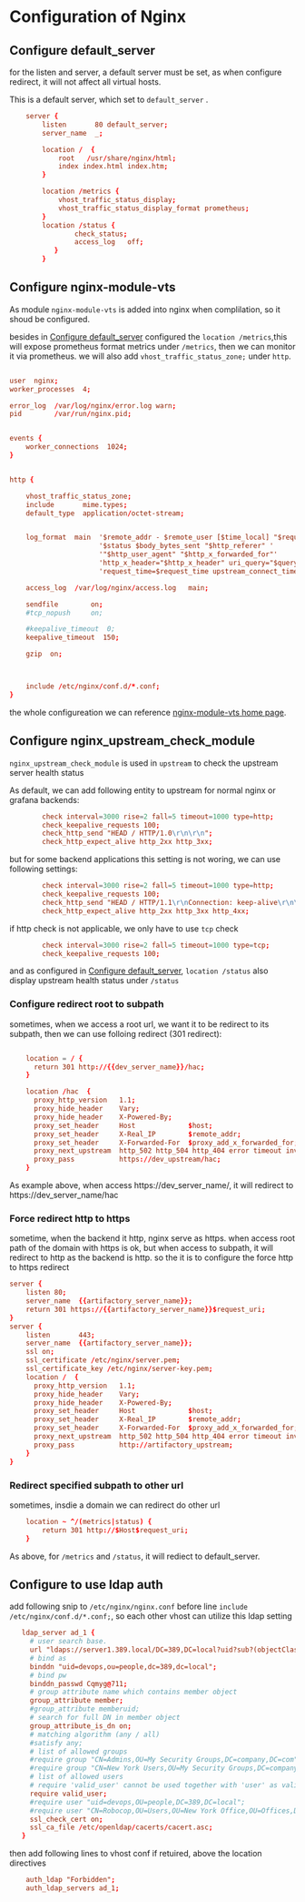# Configuration of Nginx

## Configure default_server

 for the listen and server, a default server must be set, as when configure redirect, it will not affect all virtual hosts.

This is a default server, which set to `default_server` .

```conf
    server {
        listen       80 default_server;
        server_name  _;

        location /  {
            root   /usr/share/nginx/html;
            index index.html index.htm;
        }

        location /metrics {
            vhost_traffic_status_display;
            vhost_traffic_status_display_format prometheus;
        }
        location /status {
                check_status;
                access_log   off;
           }
        }
```

## Configure  nginx-module-vts

As module `nginx-module-vts` is added into nginx when complilation, so it shoud be configured.

besides in  [Configure default_server](#1-Configure-default_server) configured the `location /metrics`,this will expose prometheus format metrics under `/metrics`, then we can monitor it via prometheus. we will also add `vhost_traffic_status_zone;` under `http`.

```conf

user  nginx;
worker_processes  4;

error_log  /var/log/nginx/error.log warn;
pid        /var/run/nginx.pid;


events {
    worker_connections  1024;
}


http {

    vhost_traffic_status_zone;
    include       mime.types;
    default_type  application/octet-stream;


    log_format  main  '$remote_addr - $remote_user [$time_local] "$request" "$request_uri" '
                      '$status $body_bytes_sent "$http_referer" '
                      '"$http_user_agent" "$http_x_forwarded_for"'
                      'http_x_header="$http_x_header" uri_query="$query_string" uri_path="$uri" '
                      'request_time=$request_time upstream_connect_time="$upstream_connect_time" upstream_header_time="$upstream_header_time" upstream_response_time="$upstream_response_time"';

    access_log  /var/log/nginx/access.log   main;

    sendfile        on;
    #tcp_nopush     on;

    #keepalive_timeout  0;
    keepalive_timeout  150;

    gzip  on;



    include /etc/nginx/conf.d/*.conf;
}
```

the whole configureation we can reference [nginx-module-vts home page](https://github.com/vozlt/nginx-module-vts).

## Configure  nginx_upstream_check_module

`nginx_upstream_check_module` is used in `upstream` to check the upstream server health status

As default, we can add following entity to upstream for normal nginx or grafana backends:

```conf
        check interval=3000 rise=2 fall=5 timeout=1000 type=http;
        check_keepalive_requests 100;
        check_http_send "HEAD / HTTP/1.0\r\n\r\n";
        check_http_expect_alive http_2xx http_3xx;
```

but for some backend applications this setting is not woring, we can use following settings:

```conf
        check interval=3000 rise=2 fall=5 timeout=1000 type=http;
        check_keepalive_requests 100;
        check_http_send "HEAD / HTTP/1.1\r\nConnection: keep-alive\r\n\r\n";
        check_http_expect_alive http_2xx http_3xx http_4xx;
```

if http check is not applicable, we only have to use `tcp` check

```conf
        check interval=3000 rise=2 fall=5 timeout=1000 type=tcp;
        check_keepalive_requests 100;
```

and as configured in  [Configure default_server](#1-Configure-default_server), `location /status` also display upstream health status under `/status`

### Configure redirect root to subpath

sometimes, when we access a root url, we want it to be redirect to its subpath, then we can use folloing redirect (301 redirect):

```conf

    location = / {
      return 301 http://{{dev_server_name}}/hac;
    }

    location /hac  {
      proxy_http_version   1.1;
      proxy_hide_header    Vary;
      proxy_hide_header    X-Powered-By;
      proxy_set_header     Host             $host;
      proxy_set_header     X-Real_IP        $remote_addr;
      proxy_set_header     X-Forwarded-For  $proxy_add_x_forwarded_for;
      proxy_next_upstream  http_502 http_504 http_404 error timeout invalid_header;
      proxy_pass           https://dev_upstream/hac;
    }
```

As example above, when access https://dev_server_name/, it will redirect to https://dev_server_name/hac

### Force redirect http to https

sometime, when the backend it http, nginx serve as https. when access root path of the domain with https is ok, but when access to subpath, it will redirect to http as the backend is http. so the it is to configure the force http to https redirect

```conf
server {
    listen 80;
    server_name  {{artifactory_server_name}};
    return 301 https://{{artifactory_server_name}}$request_uri;
}
server {
    listen       443;
    server_name  {{artifactory_server_name}};
    ssl on;
    ssl_certificate /etc/nginx/server.pem;
    ssl_certificate_key /etc/nginx/server-key.pem;
    location /  {
      proxy_http_version   1.1;
      proxy_hide_header    Vary;
      proxy_hide_header    X-Powered-By;
      proxy_set_header     Host             $host;
      proxy_set_header     X-Real_IP        $remote_addr;
      proxy_set_header     X-Forwarded-For  $proxy_add_x_forwarded_for;
      proxy_next_upstream  http_502 http_504 http_404 error timeout invalid_header;
      proxy_pass           http://artifactory_upstream;
    }
}
```

### Redirect specified subpath to other url

sometimes, insdie a domain we can redirect do other url

```conf
    location ~ ^/(metrics|status) {
        return 301 http://$Host$request_uri;
    }
```

As above, for `/metrics` and `/status`, it will rediect to default_server.

## Configure to use ldap auth

 add following snip to `/etc/nginx/nginx.conf` before line `include /etc/nginx/conf.d/*.conf;`, so each other vhost can utilize this ldap setting

 ```conf
    ldap_server ad_1 {
      # user search base.
      url "ldaps://server1.389.local/DC=389,DC=local?uid?sub?(objectClass=*)";
      # bind as
      binddn "uid=devops,ou=people,dc=389,dc=local";
      # bind pw
      binddn_passwd Cqmyg@711;
      # group attribute name which contains member object
      group_attribute member;
      #group_attribute memberuid;
      # search for full DN in member object
      group_attribute_is_dn on;
      # matching algorithm (any / all)
      #satisfy any;
      # list of allowed groups
      #require group "CN=Admins,OU=My Security Groups,DC=company,DC=com";
      #require group "CN=New York Users,OU=My Security Groups,DC=company,DC=com";
      # list of allowed users
      # require 'valid_user' cannot be used together with 'user' as valid user is a superset
      require valid_user;
      #require user "uid=devops,OU=people,DC=389,DC=local";
      #require user "CN=Robocop,OU=Users,OU=New York Office,OU=Offices,DC=company,DC=com";
      ssl_check_cert on;
      ssl_ca_file /etc/openldap/cacerts/cacert.asc;
    }
```

then add following lines to vhost conf if retuired, above the location directives

```conf
    auth_ldap "Forbidden";
    auth_ldap_servers ad_1;
```

